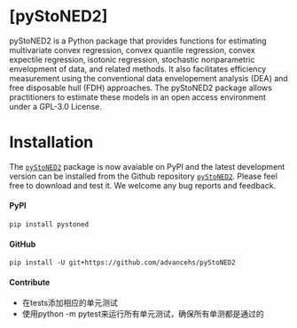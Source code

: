 # [pyStoNED2]

pyStoNED2 is a Python package that provides functions for estimating multivariate convex regression, convex quantile regression, convex expectile regression, isotonic regression, stochastic nonparametric envelopment of data, and related methods. It also facilitates efficiency measurement using the conventional data envelopement analysis (DEA) and free disposable hull (FDH) approaches. The pyStoNED2 package allows practitioners to estimate these models in an open access environment under a GPL-3.0 License.

# Installation

The [`pyStoNED2`](https://pypi.org/project/pystoned2/) package is now avaiable on PyPI and the latest development version can be installed from the Github repository [`pyStoNED2`](https://github.com/advancehs/pyStoNED2). Please feel free to download and test it. We welcome any bug reports and feedback.

#### PyPI 

    pip install pystoned

#### GitHub

    pip install -U git+https://github.com/advancehs/pyStoNED2

#### Contribute
- 在tests添加相应的单元测试
- 使用python -m pytest来运行所有单元测试，确保所有单测都是通过的